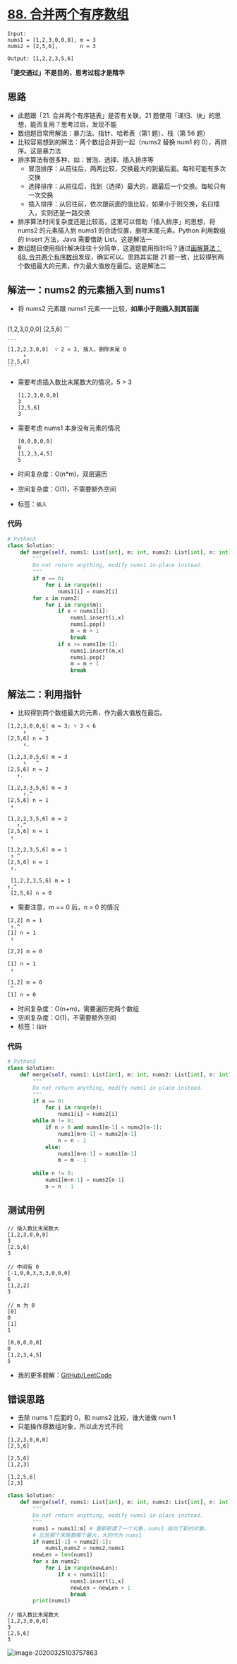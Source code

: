 # [88. 合并两个有序数组](https://leetcode-cn.com/problems/merge-sorted-array/)

```
Input:
nums1 = [1,2,3,0,0,0], m = 3
nums2 = [2,5,6],       n = 3

Output: [1,2,2,3,5,6]
```

**「提交通过」不是目的，思考过程才是精华**

## 思路

- 此题跟「21. 合并两个有序链表」是否有关联，21 题使用「递归、块」的思想，能否复用？思考过后，发现不能
- 数组题目常用解法：暴力法、指针、哈希表（第1 题）、栈（第 56 题）
- 比较容易想到的解法：两个数组合并到一起（nums2 替换 num1 的 0），再排序。这是暴力法
- 排序算法有很多种，如：冒泡、选择、插入排序等
  - 冒泡排序：从前往后，两两比较，交换最大的到最后面。每轮可能有多次交换
  - 选择排序：从前往后，找到（选择）最大的，跟最后一个交换。每轮只有一次交换
  - 插入排序：从后往前，依次跟前面的值比较，如果小于则交换，名曰插入，实则还是一路交换
- 排序算法时间复杂度还是比较高，这里可以借助「插入排序」的思想，将 nums2 的元素插入到 nums1 的合适位置，删除末尾元素。Python 利用数组的 insert 方法，Java 需要借助 List。这是解法一
- 数组题目使用指针解决往往十分简单，这道题能用指针吗？通过[画解算法：88. 合并两个有序数组](https://leetcode-cn.com/problems/merge-sorted-array/solution/hua-jie-suan-fa-88-he-bing-liang-ge-you-xu-shu-zu-/)发现，确实可以。思路其实跟 21 题一致，比较得到两个数组最大的元素，作为最大值放在最后。这是解法二

## 解法一：nums2 的元素插入到 nums1

- 将 nums2 元素跟 nums1 元素一一比较，**如果小于则插入到其前面**

    ```
[1,2,3,0,0,0]
    [2,5,6]
    ```
    
    ```
    [1,2,2,3,0,0]  ∵ 2 < 3, 插入，删除末尾 0
         ↑
    [2,5,6]
    ```

- 需要考虑插入数比末尾数大的情况，5 > 3

  ```
  [1,2,3,0,0,0]
  3
  [2,5,6]
  3
  ```
  
- 需要考虑 nums1 本身没有元素的情况

  ```
  [0,0,0,0,0]
  0
  [1,2,3,4,5]
  5
  ```
  
- 时间复杂度：O(n*m)，双层遍历

- 空间复杂度：O(1)，不需要额外空间

- 标签：`插入`
### 代码

```Python
# Python3
class Solution:
    def merge(self, nums1: List[int], m: int, nums2: List[int], n: int) -> None:
        """
        Do not return anything, modify nums1 in-place instead.
        """
        if m == 0:
            for i in range(n):
                nums1[i] = nums2[i]
        for x in nums2:
            for i in range(m):
                if x < nums1[i]:
                    nums1.insert(i,x)
                    nums1.pop()
                    m = m + 1
                    break
                if x >= nums1[m-1]:
                    nums1.insert(m,x)
                    nums1.pop()
                    m = m + 1
                    break
```

## 解法二：利用指针

- 比较得到两个数组最大的元素，作为最大值放在最后。

```
[1,2,3,0,0,6] m = 3; ∵ 3 < 6
     ↑     ^
[2,5,6] n = 3
     ↑.
```

```
[1,2,3,0,5,6] m = 3
     ↑   ^
[2,5,6] n = 2
   ↑.
```

```
[1,2,3,3,5,6] m = 3
     ↑.^
[2,5,6] n = 1
 ↑
```

```
[1,2,2,3,5,6] m = 2
   ↑.^
[2,5,6] n = 1
 ↑
```

```
[1,2,2,3,5,6] m = 1
 ↑ ^
[2,5,6] n = 1
 ↑.
```

```
 [1,2,2,3,5,6] m = 1
↑.^
 [2,5,6] n = 0

```

- 需要注意，m == 0 后，n > 0 的情况

```
[2,2] m = 1
 ↑.^
[1] n = 1
 ↑
```

```
[2,2] m = 0
   
[1] n = 1
 ↑
```

```
[1,2] m = 0
 ^ 
[1] n = 0

```

- 时间复杂度：O(n+m)，需要遍历完两个数组
- 空间复杂度：O(1)，不需要额外空间
- 标签：`指针`

### 代码

```Python
# Python3
class Solution:
    def merge(self, nums1: List[int], m: int, nums2: List[int], n: int) -> None:
        """
        Do not return anything, modify nums1 in-place instead.
        """
        if m == 0:
            for i in range(n):
                nums1[i] = nums2[i]
        while m != 0:
            if n > 0 and nums1[m-1] < nums2[n-1]:
                nums1[m+n-1] = nums2[n-1]
                n = n - 1
            else:
                nums1[m+n-1] = nums1[m-1]
                m = m - 1 
                
        while n != 0:
            nums1[m+n-1] = nums2[n-1]
            n = n - 1
```

## 测试用例

```\
// 插入数比末尾数大
[1,2,3,0,0,0]
3
[2,5,6]
3
```

```
// 中间有 0
[-1,0,0,3,3,3,0,0,0]
6
[1,2,2]
3
```

```
// m 为 0
[0]
0
[1]
1

[0,0,0,0,0]
0
[1,2,3,4,5]
5
```

- 我的更多题解：[GitHub/LeetCode](https://github.com/DeppWang/LeetCode)

## 错误思路

- 去除 nums 1 后面的 0，和 nums2 比较，谁大谁做 num 1
- 只能操作原数组对象，所以此方式不同

```
[1,2,3,0,0,0]
[2,5,6]
```

```
[2,5,6]
[1,2,3]
```

```
[1,2,5,6]
[2,3]
```

```Python
class Solution:
    def merge(self, nums1: List[int], m: int, nums2: List[int], n: int) -> None:
        """
        Do not return anything, modify nums1 in-place instead.
        """
        nums1 = nums1[:m] # 重新新建了一个对象，nums1 指向了新的对象。
        # 比较那个末尾数哪个最大，大的作为 nums1
        if nums1[-1] < nums2[-1]:
            nums1,nums2 = nums2,nums1
        newLen = len(nums1)
        for x in nums2:
            for i in range(newLen):
                if x < nums1[i]:
                    nums1.insert(i,x)
                    newLen = newLen + 1
                    break
        print(nums1)
```

```
// 插入数比末尾数大
[1,2,3,0,0,0]
3
[2,5,6]
3
```

![image-20200325103757863](https://deppwang.oss-cn-beijing.aliyuncs.com/blog/2020-03-25-023758.png)


